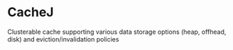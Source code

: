 # CacheJ
Clusterable cache supporting various data storage options (heap, offhead, disk) and eviction/invalidation policies
